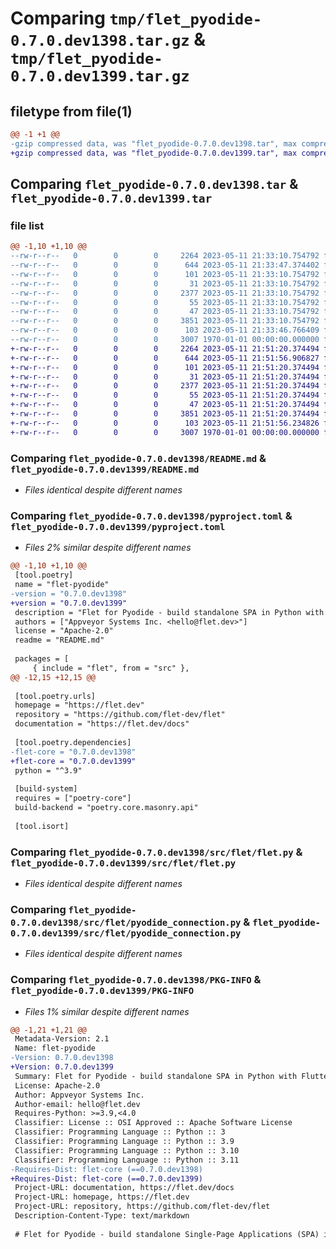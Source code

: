 # Comparing `tmp/flet_pyodide-0.7.0.dev1398.tar.gz` & `tmp/flet_pyodide-0.7.0.dev1399.tar.gz`

## filetype from file(1)

```diff
@@ -1 +1 @@
-gzip compressed data, was "flet_pyodide-0.7.0.dev1398.tar", max compression
+gzip compressed data, was "flet_pyodide-0.7.0.dev1399.tar", max compression
```

## Comparing `flet_pyodide-0.7.0.dev1398.tar` & `flet_pyodide-0.7.0.dev1399.tar`

### file list

```diff
@@ -1,10 +1,10 @@
--rw-r--r--   0        0        0     2264 2023-05-11 21:33:10.754792 flet_pyodide-0.7.0.dev1398/README.md
--rw-r--r--   0        0        0      644 2023-05-11 21:33:47.374402 flet_pyodide-0.7.0.dev1398/pyproject.toml
--rw-r--r--   0        0        0      101 2023-05-11 21:33:10.754792 flet_pyodide-0.7.0.dev1398/src/flet/__init__.py
--rw-r--r--   0        0        0       31 2023-05-11 21:33:10.754792 flet_pyodide-0.7.0.dev1398/src/flet/canvas/__init__.py
--rw-r--r--   0        0        0     2377 2023-05-11 21:33:10.754792 flet_pyodide-0.7.0.dev1398/src/flet/flet.py
--rw-r--r--   0        0        0       55 2023-05-11 21:33:10.754792 flet_pyodide-0.7.0.dev1398/src/flet/matplotlib_chart.py
--rw-r--r--   0        0        0       47 2023-05-11 21:33:10.754792 flet_pyodide-0.7.0.dev1398/src/flet/plotly_chart.py
--rw-r--r--   0        0        0     3851 2023-05-11 21:33:10.754792 flet_pyodide-0.7.0.dev1398/src/flet/pyodide_connection.py
--rw-r--r--   0        0        0      103 2023-05-11 21:33:46.766409 flet_pyodide-0.7.0.dev1398/src/flet/version.py
--rw-r--r--   0        0        0     3007 1970-01-01 00:00:00.000000 flet_pyodide-0.7.0.dev1398/PKG-INFO
+-rw-r--r--   0        0        0     2264 2023-05-11 21:51:20.374494 flet_pyodide-0.7.0.dev1399/README.md
+-rw-r--r--   0        0        0      644 2023-05-11 21:51:56.906827 flet_pyodide-0.7.0.dev1399/pyproject.toml
+-rw-r--r--   0        0        0      101 2023-05-11 21:51:20.374494 flet_pyodide-0.7.0.dev1399/src/flet/__init__.py
+-rw-r--r--   0        0        0       31 2023-05-11 21:51:20.374494 flet_pyodide-0.7.0.dev1399/src/flet/canvas/__init__.py
+-rw-r--r--   0        0        0     2377 2023-05-11 21:51:20.374494 flet_pyodide-0.7.0.dev1399/src/flet/flet.py
+-rw-r--r--   0        0        0       55 2023-05-11 21:51:20.374494 flet_pyodide-0.7.0.dev1399/src/flet/matplotlib_chart.py
+-rw-r--r--   0        0        0       47 2023-05-11 21:51:20.374494 flet_pyodide-0.7.0.dev1399/src/flet/plotly_chart.py
+-rw-r--r--   0        0        0     3851 2023-05-11 21:51:20.374494 flet_pyodide-0.7.0.dev1399/src/flet/pyodide_connection.py
+-rw-r--r--   0        0        0      103 2023-05-11 21:51:56.234826 flet_pyodide-0.7.0.dev1399/src/flet/version.py
+-rw-r--r--   0        0        0     3007 1970-01-01 00:00:00.000000 flet_pyodide-0.7.0.dev1399/PKG-INFO
```

### Comparing `flet_pyodide-0.7.0.dev1398/README.md` & `flet_pyodide-0.7.0.dev1399/README.md`

 * *Files identical despite different names*

### Comparing `flet_pyodide-0.7.0.dev1398/pyproject.toml` & `flet_pyodide-0.7.0.dev1399/pyproject.toml`

 * *Files 2% similar despite different names*

```diff
@@ -1,10 +1,10 @@
 [tool.poetry]
 name = "flet-pyodide"
-version = "0.7.0.dev1398"
+version = "0.7.0.dev1399"
 description = "Flet for Pyodide - build standalone SPA in Python with Flutter UI."
 authors = ["Appveyor Systems Inc. <hello@flet.dev>"]
 license = "Apache-2.0"
 readme = "README.md"
 
 packages = [
     { include = "flet", from = "src" },
@@ -12,15 +12,15 @@
 
 [tool.poetry.urls]
 homepage = "https://flet.dev"
 repository = "https://github.com/flet-dev/flet"
 documentation = "https://flet.dev/docs"
 
 [tool.poetry.dependencies]
-flet-core = "0.7.0.dev1398"
+flet-core = "0.7.0.dev1399"
 python = "^3.9"
 
 [build-system]
 requires = ["poetry-core"]
 build-backend = "poetry.core.masonry.api"
 
 [tool.isort]
```

### Comparing `flet_pyodide-0.7.0.dev1398/src/flet/flet.py` & `flet_pyodide-0.7.0.dev1399/src/flet/flet.py`

 * *Files identical despite different names*

### Comparing `flet_pyodide-0.7.0.dev1398/src/flet/pyodide_connection.py` & `flet_pyodide-0.7.0.dev1399/src/flet/pyodide_connection.py`

 * *Files identical despite different names*

### Comparing `flet_pyodide-0.7.0.dev1398/PKG-INFO` & `flet_pyodide-0.7.0.dev1399/PKG-INFO`

 * *Files 1% similar despite different names*

```diff
@@ -1,21 +1,21 @@
 Metadata-Version: 2.1
 Name: flet-pyodide
-Version: 0.7.0.dev1398
+Version: 0.7.0.dev1399
 Summary: Flet for Pyodide - build standalone SPA in Python with Flutter UI.
 License: Apache-2.0
 Author: Appveyor Systems Inc.
 Author-email: hello@flet.dev
 Requires-Python: >=3.9,<4.0
 Classifier: License :: OSI Approved :: Apache Software License
 Classifier: Programming Language :: Python :: 3
 Classifier: Programming Language :: Python :: 3.9
 Classifier: Programming Language :: Python :: 3.10
 Classifier: Programming Language :: Python :: 3.11
-Requires-Dist: flet-core (==0.7.0.dev1398)
+Requires-Dist: flet-core (==0.7.0.dev1399)
 Project-URL: documentation, https://flet.dev/docs
 Project-URL: homepage, https://flet.dev
 Project-URL: repository, https://github.com/flet-dev/flet
 Description-Content-Type: text/markdown
 
 # Flet for Pyodide - build standalone Single-Page Applications (SPA) in Python with Flutter UI
```


